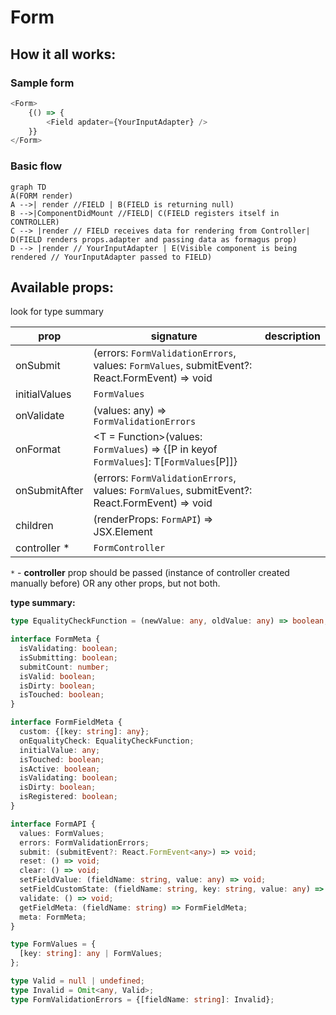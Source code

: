 
# Form

## How it all works:

### Sample form
```typescript
<Form>
	{() => {
		<Field apdater={YourInputAdapter} />
	}}
</Form>
```
### Basic flow
```mermaid
graph TD
A(FORM render)
A -->| render //FIELD | B(FIELD is returning null)
B -->|ComponentDidMount //FIELD| C(FIELD registers itself in CONTROLLER)
C --> |render // FIELD receives data for rendering from Controller| D(FIELD renders props.adapter and passing data as formagus prop)
D --> |render // YourInputAdapter | E(Visible component is being rendered // YourInputAdapter passed to FIELD)
```

## Available props:
<p class="category">look for type summary</p>

| prop          | signature | description |
| ------------- | --- | --- |
| onSubmit      | (errors: `FormValidationErrors`, values: `FormValues`, submitEvent?: React.FormEvent<any>) => void |
| initialValues | `FormValues` |
| onValidate    | (values: any) => `FormValidationErrors` |
| onFormat      | <T = Function>(values: `FormValues`) =>  {[P in keyof `FormValues`]: T[`FormValues`[P]]} |
| onSubmitAfter | (errors: `FormValidationErrors`, values: `FormValues`, submitEvent?: React.FormEvent<any>) => void |
| children      | (renderProps: `FormAPI`) => JSX.Element |
| controller * | `FormController`|


`*` - **controller** prop should be passed (instance of controller created manually before) OR any other props, but not both.


**type summary:**

```typescript
type EqualityCheckFunction = (newValue: any, oldValue: any) => boolean;

interface FormMeta {
  isValidating: boolean;
  isSubmitting: boolean;
  submitCount: number;
  isValid: boolean;
  isDirty: boolean;
  isTouched: boolean;
}

interface FormFieldMeta {
  custom: {[key: string]: any};
  onEqualityCheck: EqualityCheckFunction;
  initialValue: any;
  isTouched: boolean;
  isActive: boolean;
  isValidating: boolean;
  isDirty: boolean;
  isRegistered: boolean;
}

interface FormAPI {
  values: FormValues;
  errors: FormValidationErrors;
  submit: (submitEvent?: React.FormEvent<any>) => void;
  reset: () => void;
  clear: () => void;
  setFieldValue: (fieldName: string, value: any) => void;
  setFieldCustomState: (fieldName: string, key: string, value: any) => void;
  validate: () => void;
  getFieldMeta: (fieldName: string) => FormFieldMeta;
  meta: FormMeta;
}

type FormValues = {
  [key: string]: any | FormValues;
};

type Valid = null | undefined;
type Invalid = Omit<any, Valid>;
type FormValidationErrors = {[fieldName: string]: Invalid};
```
